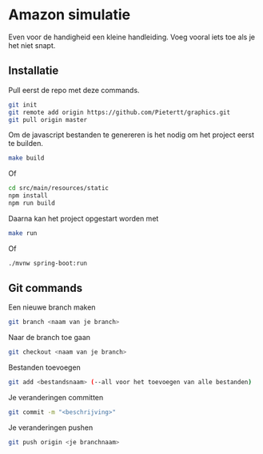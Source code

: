 # Amazon simulatie

Even voor de handigheid een kleine handleiding. Voeg vooral iets toe als je het niet snapt.

## Installatie

Pull eerst de repo met deze commands.

```bash
git init
git remote add origin https://github.com/Pietertt/graphics.git
git pull origin master
```

Om de javascript bestanden te genereren is het nodig om het project eerst te builden.

```bash
make build
```

Of 
```bash
cd src/main/resources/static
npm install
npm run build
```

Daarna kan het project opgestart worden met 
```bash
make run
```

Of
```bash
./mvnw spring-boot:run
```


## Git commands

Een nieuwe branch maken

```bash
git branch <naam van je branch>
```

Naar de branch toe gaan

```bash
git checkout <naam van je branch>
```

Bestanden toevoegen

```bash
git add <bestandsnaam> (--all voor het toevoegen van alle bestanden)
```

Je veranderingen committen

```bash
git commit -m "<beschrijving>"
```

Je veranderingen pushen

```bash
git push origin <je branchnaam>
```
